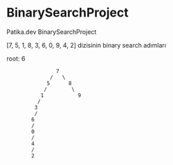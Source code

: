 # BinarySearchProject
Patika.dev BinarySearchProject  

[7, 5, 1, 8, 3, 6, 0, 9, 4, 2] dizisinin binary search adımları

root: 6

                    7
                  /   \
                 5      8
                /        \
               1           9
              /
             3
             /
            6
            /
            0
            /
            4
            /
            2
